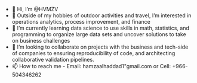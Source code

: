 - 👋 Hi, I’m @HVMZV
- 👀 Outside of my hobbies of outdoor activities and travel, I’m interested in operations analytics, process improvement, and finance
- 🌱 I’m currently learning data science to use skills in math, statistics, and programming to organize large data sets and uncover solutions to take on business challenges
- 💞️ I’m looking to collaborate on projects with the business and tech-side of companies to ensuring reproducibility of code, and architecting collaborative validation pipelines.
- 📫 How to reach me - Email: hamzaalhaddad1"gmail.com or Cell: +966-504346262

<!---
HVMZV/HVMZV is a ✨ special ✨ repository because its `README.md` (this file) appears on your GitHub profile.
You can click the Preview link to take a look at your changes.
--->
